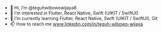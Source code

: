 - 👋 Hi, I’m @teguhwibowowijaya8
- 👀 I’m interested in Flutter, React Native, Swift (UIKIT / SwiftUI)
- 🌱 I’m currently learning Flutter, React Native, Swift (UIKIT / SwiftUI), Git
- 📫 How to reach me www.linkedin.com/in/teguh-wibowo-wijaya

<!---
teguhwibowowijaya8/teguhwibowowijaya8 is a ✨ special ✨ repository because its `README.md` (this file) appears on your GitHub profile.
You can click the Preview link to take a look at your changes.
--->
